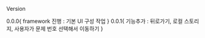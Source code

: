Version

0.0.0{
    framework 진행 : 기본 UI 구성 작업
}
0.0.1{
    기능추가 : 뒤로가기, 로컬 스토리지, 사용자가 문제 번호 선택해서 이동하기
}

